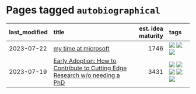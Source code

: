 # Pages tagged `autobiographical`

|last_modified|title|est. idea maturity|tags
|:---|:---|---:|:---|
|2023-07-22|[my time at microsoft](../my_time_at_microsoft.md)|1746|[![](https://img.shields.io/badge/tag-amazon-fe76cf)](../tags/amazon.md) [![](https://img.shields.io/badge/tag-autobiographical-8fb3d)](../tags/autobiographical.md) [![](https://img.shields.io/badge/tag-microsoft-8a140)](../tags/microsoft.md)|
|2023-07-19|[Early Adoption: How to Contribute to Cutting Edge Research w/o needing a PhD](../early_adoption_and_fomo.md)|3431|[![](https://img.shields.io/badge/tag-autobiographical-8fb3d)](../tags/autobiographical.md) [![](https://img.shields.io/badge/tag-career_advice-a682e)](../tags/career_advice.md) [![](https://img.shields.io/badge/tag-early_adoption-1661bc)](../tags/early_adoption.md) [![](https://img.shields.io/badge/tag-mentoring-296bb1)](../tags/mentoring.md) [![](https://img.shields.io/badge/tag-reddit-606780)](../tags/reddit.md)|